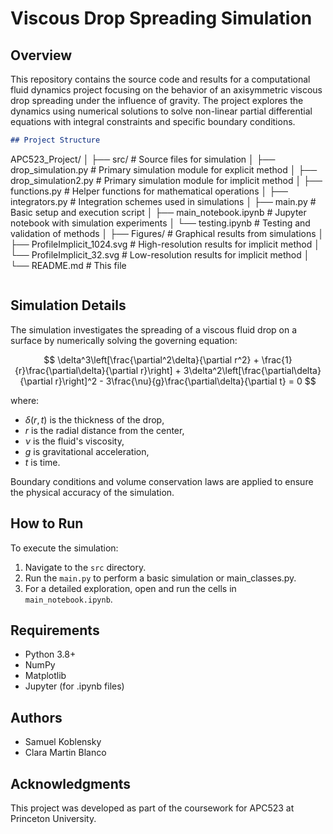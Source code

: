 # Viscous Drop Spreading Simulation

## Overview
This repository contains the source code and results for a computational fluid dynamics project focusing on the behavior of an axisymmetric viscous drop spreading under the influence of gravity. The project explores the dynamics using numerical solutions to solve non-linear partial differential equations with integral constraints and specific boundary conditions.


```markdown
## Project Structure

```
APC523_Project/
│
├── src/                     # Source files for simulation
│   ├── drop_simulation.py   # Primary simulation module for explicit method
│   ├── drop_simulation2.py  # Primary simulation module for implicit method
│   ├── functions.py         # Helper functions for mathematical operations
│   ├── integrators.py       # Integration schemes used in simulations
│   ├── main.py              # Basic setup and execution script
│   ├── main_notebook.ipynb  # Jupyter notebook with simulation experiments
│   └── testing.ipynb        # Testing and validation of methods
│
├── Figures/                 # Graphical results from simulations
│   ├── ProfileImplicit_1024.svg # High-resolution results for implicit method
│   └── ProfileImplicit_32.svg   # Low-resolution results for implicit method
│
└── README.md                # This file
```
```

## Simulation Details
The simulation investigates the spreading of a viscous fluid drop on a surface by numerically solving the governing equation:

$$
\delta^3\left[\frac{\partial^2\delta}{\partial r^2} + \frac{1}{r}\frac{\partial\delta}{\partial r}\right] + 3\delta^2\left[\frac{\partial\delta}{\partial r}\right]^2 - 3\frac{\nu}{g}\frac{\partial\delta}{\partial t} = 0
$$

where:
- $\delta(r, t)$ is the thickness of the drop,
- $r$ is the radial distance from the center,
- $\nu$ is the fluid's viscosity,
- $g$ is gravitational acceleration,
- $t$ is time.

Boundary conditions and volume conservation laws are applied to ensure the physical accuracy of the simulation.

## How to Run
To execute the simulation:
1. Navigate to the `src` directory.
2. Run the `main.py` to perform a basic simulation or main_classes.py.
3. For a detailed exploration, open and run the cells in `main_notebook.ipynb`.

## Requirements
- Python 3.8+
- NumPy
- Matplotlib
- Jupyter (for .ipynb files)

## Authors
- Samuel Koblensky
- Clara Martin Blanco


## Acknowledgments
This project was developed as part of the coursework for APC523 at Princeton University.


